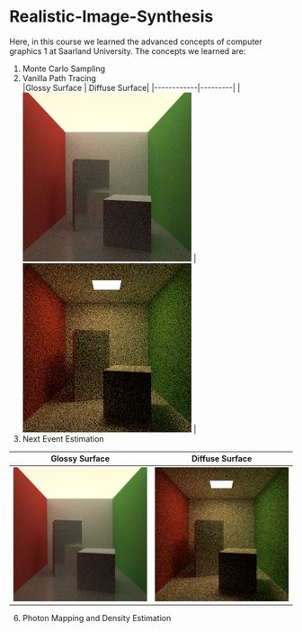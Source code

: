 # Realistic-Image-Synthesis
Here, in this course we learned the advanced concepts of computer graphics 1 at Saarland University. The concepts we learned are:<br/>
1. Monte Carlo Sampling <br/>
2. Vanilla Path Tracing <br/>
|Glossy Surface | Diffuse Surface|
|------------|---------|
| <img src="imgs/PT/cornell_box_glossy_100.png" width="300" height="300">  |  <img src="imgs/PT/cornell_box_100.png" width="300" height="300"> |
3. Next Event Estimation <br/>
<!-- 4. |Glossy Surface | Diffuse Surface|<br/>|<img src="imgs/PT/cornell_box_glossy_100.png" width="300"/> | <img src="imgs/PT/cornell_box_100.png" width="300"/> | -->
| Glossy Surface      | Diffuse Surface |
| ----------- | ----------- |
| <img src="imgs/PT/cornell_box_glossy_100.png" width="300"/>      | <img src="imgs/PT/cornell_box_100.png" width="300"/>       |

6. Photon Mapping and Density Estimation <br/>
